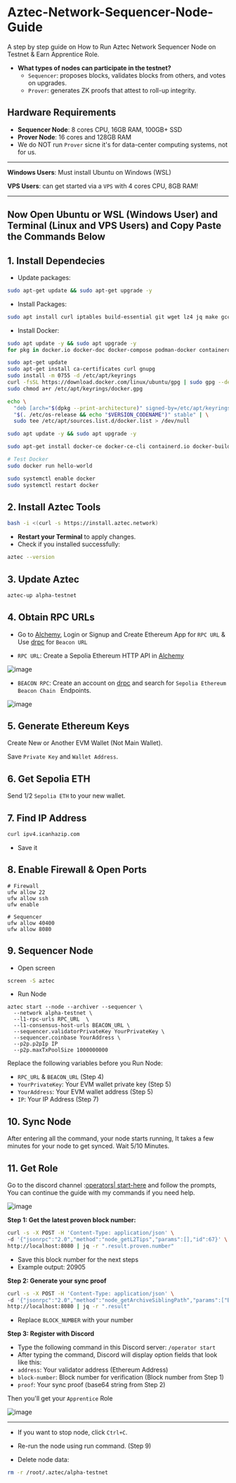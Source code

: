 # Aztec-Network-Sequencer-Node-Guide
A step by step guide on How to Run Aztec Network Sequencer Node on Testnet & Earn Apprentice Role.

* **What types of nodes can participate in the testnet?**
  * `Sequencer`: proposes blocks, validates blocks from others, and votes on upgrades.
  * `Prover`: generates ZK proofs that attest to roll-up integrity.

## Hardware Requirements
* **Sequencer Node**: 8 cores CPU, 16GB RAM, 100GB+ SSD
* **Prover Node**: 16 cores and 128GB RAM
* We do NOT run `Prover` sicne it's for data-center computing systems, not for us.

---

**Windows Users**: Must install Ubuntu on Windows (WSL)

**VPS Users**: can get started via a `VPS` with 4 cores CPU, 8GB RAM!

---

## Now Open Ubuntu or WSL (Windows User) and Terminal (Linux and VPS Users) and Copy Paste the Commands Below

## 1. Install Dependecies
* Update packages:
```bash
sudo apt-get update && sudo apt-get upgrade -y
```

* Install Packages:
```bash
sudo apt install curl iptables build-essential git wget lz4 jq make gcc nano automake autoconf tmux htop nvme-cli libgbm1 pkg-config libssl-dev libleveldb-dev tar clang bsdmainutils ncdu unzip libleveldb-dev  -y
```

* Install Docker:
```bash
sudo apt update -y && sudo apt upgrade -y
for pkg in docker.io docker-doc docker-compose podman-docker containerd runc; do sudo apt-get remove $pkg; done

sudo apt-get update
sudo apt-get install ca-certificates curl gnupg
sudo install -m 0755 -d /etc/apt/keyrings
curl -fsSL https://download.docker.com/linux/ubuntu/gpg | sudo gpg --dearmor -o /etc/apt/keyrings/docker.gpg
sudo chmod a+r /etc/apt/keyrings/docker.gpg

echo \
  "deb [arch="$(dpkg --print-architecture)" signed-by=/etc/apt/keyrings/docker.gpg] https://download.docker.com/linux/ubuntu \
  "$(. /etc/os-release && echo "$VERSION_CODENAME")" stable" | \
  sudo tee /etc/apt/sources.list.d/docker.list > /dev/null

sudo apt update -y && sudo apt upgrade -y

sudo apt-get install docker-ce docker-ce-cli containerd.io docker-buildx-plugin docker-compose-plugin

# Test Docker
sudo docker run hello-world

sudo systemctl enable docker
sudo systemctl restart docker
```

## 2. Install Aztec Tools
```bash
bash -i <(curl -s https://install.aztec.network)
```
* **Restart your Terminal** to apply changes.
* Check if you installed successfully:
```bash
aztec --version
```

## 3. Update Aztec
```bash
aztec-up alpha-testnet
```

## 4. Obtain RPC URLs
* Go to [Alchemy](https://dashboard.alchemy.com/), Login or Signup and Create Ethereum App for `RPC URL` & Use [drpc](https://drpc.org/) for `Beacon URL`

* `RPC URL`: Create a Sepolia Ethereum HTTP API in [Alchemy](https://dashboard.alchemy.com/)

![image](photo_2025-05-03_23-57-19.jpg)

* `BEACON RPC`: Create an account on [drpc](https://drpc.org/) and search for `Sepolia Ethereum Beacon Chain ` Endpoints.

![image](photo_2025-05-04_00-03-26.jpg)

## 5. Generate Ethereum Keys
Create New or Another EVM Wallet (Not Main Wallet).

Save `Private Key` and `Wallet Address`.

## 6. Get Sepolia ETH
Send 1/2 `Sepolia ETH` to your new wallet.

## 7. Find IP Address
```bash
curl ipv4.icanhazip.com
```
* Save it

## 8. Enable Firewall & Open Ports
```console
# Firewall
ufw allow 22
ufw allow ssh
ufw enable

# Sequencer
ufw allow 40400
ufw allow 8080
```

## 9. Sequencer Node
* Open screen
```bash
screen -S aztec
```

* Run Node
```
aztec start --node --archiver --sequencer \
  --network alpha-testnet \
  --l1-rpc-urls RPC_URL  \
  --l1-consensus-host-urls BEACON_URL \
  --sequencer.validatorPrivateKey YourPrivateKey \
  --sequencer.coinbase YourAddress \
  --p2p.p2pIp IP
  --p2p.maxTxPoolSize 1000000000
```
Replace the following variables before you Run Node:
* `RPC_URL` & `BEACON_URL` (Step 4)
* `YourPrivateKey`: Your EVM wallet private key (Step 5)
* `YourAddress`: Your EVM wallet address (Step 5)
* `IP`: Your IP Address (Step 7)

## 10. Sync Node
After entering all the command, your node starts running, It takes a few minutes for your node to get synced. Wait 5/10 Minutes.

## 11. Get Role
Go to the discord channel :[operators| start-here](https://discord.com/channels/1144692727120937080/1367196595866828982/1367323893324582954) and follow the prompts, You can continue the guide with my commands if you need help.

![image](https://github.com/user-attachments/assets/90e9d34e-724b-481a-b41f-69b1eb4c9f65)

**Step 1: Get the latest proven block number:**
```bash
curl -s -X POST -H 'Content-Type: application/json' \
-d '{"jsonrpc":"2.0","method":"node_getL2Tips","params":[],"id":67}' \
http://localhost:8080 | jq -r ".result.proven.number"
```
* Save this block number for the next steps
* Example output: 20905

**Step 2: Generate your sync proof**
```bash
curl -s -X POST -H 'Content-Type: application/json' \
-d '{"jsonrpc":"2.0","method":"node_getArchiveSiblingPath","params":["BLOCK_NUMBER","BLOCK_NUMBER"],"id":67}' \
http://localhost:8080 | jq -r ".result"
```
* Replace `BLOCK_NUMBER` with your number

**Step 3: Register with Discord**
* Type the following command in this Discord server: `/operator start`
* After typing the command, Discord will display option fields that look like this:
* `address`:            Your validator address (Ethereum Address)
* `block-number`:      Block number for verification (Block number from Step 1)
* `proof`:             Your sync proof (base64 string from Step 2)

Then you'll get your `Apprentice` Role

![image](photo_2025-05-04_00-20-18.jpg)

---

* If you want to stop node, click `Ctrl+C`.
* Re-run the node using run command. (Step 9)

* Delete node data:
```bash
rm -r /root/.aztec/alpha-testnet
```
